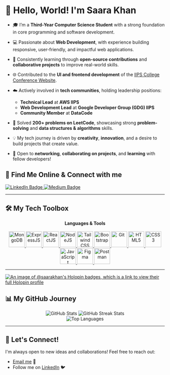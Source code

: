 # 👋 Hello, World! I'm Saara Khan

- 🎓 I’m a **Third-Year Computer Science Student** with a strong foundation in core programming and software development.

- 💻 Passionate about **Web Development**, with experience building responsive, user-friendly, and impactful web applications.

- 🌱 Consistently learning through **open-source contributions** and **collaborative projects** to improve real-world skills.

- 🌐 Contributed to the **UI and frontend development** of the [IIPS College Conference Website](https://iips.edu.in/conference/).

- ☁️ Actively involved in **tech communities**, holding leadership positions:
  - **Technical Lead** at **AWS IIPS**
  - **Web Development Lead** at **Google Developer Group (GDG) IIPS**
  - **Community Member** at **DataCode**

- 🧠 Solved **200+ problems on LeetCode**, showcasing strong **problem-solving** and **data structures & algorithms** skills.

- 💡 My tech journey is driven by **creativity**, **innovation**, and a desire to build projects that create value.

- 🤝 Open to **networking**, **collaborating on projects**, and **learning** with fellow developers!


## 🌟 Find Me Online & Connect with me

<p align="left">
  <a href="https://linkedin.com/in/saarakhan001">
    <img src="https://img.shields.io/badge/LinkedIn-%230077B5.svg?logo=linkedin&logoColor=white" alt="LinkedIn Badge"/>
  </a>
  <a href="https://medium.com/@khansarah0716">
    <img src="https://img.shields.io/badge/Medium-12100E?logo=medium&logoColor=white" alt="Medium Badge"/>
  </a>
</p>

---

## 🛠️ My Tech Toolbox

<p align="center">
  <strong>Languages & Tools</strong><br/><br/>
  <a href="https://www.mongodb.com/" target="_blank" rel="noreferrer">
    <img src="https://img.icons8.com/color/48/000000/mongodb.png" alt="MongoDB" width="50" height="50"/>
  </a>
  <a href="https://expressjs.com/" target="_blank" rel="noreferrer">
    <img src="https://img.icons8.com/color/48/000000/express-js.png" alt="ExpressJS" width="50" height="50"/>
  </a>
  <a href="https://reactjs.org/" target="_blank" rel="noreferrer">
    <img src="https://img.icons8.com/color/48/000000/react-native.png" alt="ReactJS" width="50" height="50"/>
  </a>
  <a href="https://nodejs.org/" target="_blank" rel="noreferrer">
    <img src="https://img.icons8.com/color/48/000000/nodejs.png" alt="NodeJS" width="50" height="50"/>
  </a>
  <a href="https://tailwindcss.com/" target="_blank" rel="noreferrer">
    <img src="https://www.vectorlogo.zone/logos/tailwindcss/tailwindcss-icon.svg" alt="Tailwind CSS" width="50" height="50"/>
  </a>
  <a href="https://getbootstrap.com/" target="_blank" rel="noreferrer">
    <img src="https://img.icons8.com/color/48/000000/bootstrap.png" alt="Bootstrap" width="50" height="50"/>
  </a>
  <a href="https://git-scm.com/" target="_blank" rel="noreferrer">
    <img src="https://www.vectorlogo.zone/logos/git-scm/git-scm-icon.svg" alt="Git" width="50" height="50"/>
  </a>
  <a href="https://www.w3.org/html/" target="_blank" rel="noreferrer">
    <img src="https://img.icons8.com/color/48/000000/html-5.png" alt="HTML5" width="50" height="50"/>
  </a>
  <a href="https://www.w3schools.com/css/" target="_blank" rel="noreferrer">
    <img src="https://img.icons8.com/color/48/000000/css3.png" alt="CSS3" width="50" height="50"/>
  </a>
  <a href="https://developer.mozilla.org/en-US/docs/Web/JavaScript" target="_blank" rel="noreferrer">
    <img src="https://img.icons8.com/color/48/000000/javascript.png" alt="JavaScript" width="50" height="50"/>
  </a>
  <a href="https://www.figma.com/" target="_blank" rel="noreferrer">
    <img src="https://www.vectorlogo.zone/logos/figma/figma-icon.svg" alt="Figma" width="50" height="50"/>
  </a>
  <a href="https://postman.com" target="_blank" rel="noreferrer">
    <img src="https://www.vectorlogo.zone/logos/getpostman/getpostman-icon.svg" alt="Postman" width="50" height="50"/>
  </a>
</p>

---


  [![An image of @saarakhan's Holopin badges, which is a link to view their full Holopin profile](https://holopin.me/saarakhan)](https://holopin.io/@saarakhan)



## 📊 My GitHub Journey

<p align="center">
  <img src="https://github-readme-stats.vercel.app/api?username=saarakhan&theme=dark&hide_border=false&include_all_commits=false&count_private=false" alt="GitHub Stats"/>

  <img src="https://github-readme-streak-stats.herokuapp.com/?user=saarakhan&theme=dark&hide_border=false" alt="GitHub Streak Stats"/>
  <br/>
  <img src="https://github-readme-stats.vercel.app/api/top-langs/?username=saarakhan&theme=dark&hide_border=false&include_all_commits=false&count_private=false&layout=compact" alt="Top Languages"/>
</p>

---

## 🌈 Let's Connect!

I'm always open to new ideas and collaborations! Feel free to reach out:

- [Email me](mailto:khansarah0716@gmail.com) 📧
- Follow me on [LinkedIn](https://www.linkedin.com/in/saarakhan001/) 🐦



<!-- Proudly created with GPRM ( https://gprm.itsvg.in ) -->

